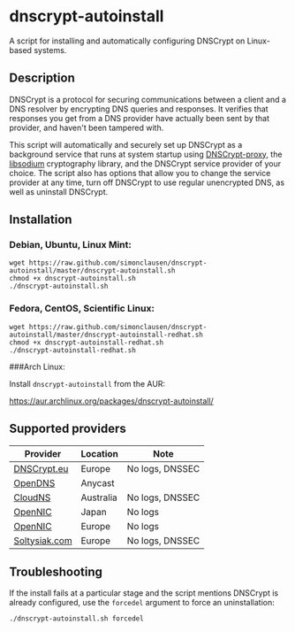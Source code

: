 dnscrypt-autoinstall
====================
A script for installing and automatically configuring DNSCrypt on Linux-based systems.

## Description

DNSCrypt is a protocol for securing communications between a client and a DNS resolver by encrypting DNS queries and responses. It verifies that responses you get from a DNS provider have actually been sent by that provider, and haven't been tampered with.

This script will automatically and securely set up DNSCrypt as a background service that runs at system startup using [DNSCrypt-proxy](https://github.com/jedisct1/dnscrypt-proxy/), the [libsodium](https://github.com/jedisct1/libsodium) cryptography library, and the DNSCrypt service provider of your choice. The script also has options that allow you to change the service provider at any time, turn off DNSCrypt to use regular unencrypted DNS, as well as uninstall DNSCrypt.

## Installation
### Debian, Ubuntu, Linux Mint:

```
wget https://raw.github.com/simonclausen/dnscrypt-autoinstall/master/dnscrypt-autoinstall.sh
chmod +x dnscrypt-autoinstall.sh
./dnscrypt-autoinstall.sh
```

### Fedora, CentOS, Scientific Linux:

```
wget https://raw.github.com/simonclausen/dnscrypt-autoinstall/master/dnscrypt-autoinstall-redhat.sh
chmod +x dnscrypt-autoinstall-redhat.sh
./dnscrypt-autoinstall-redhat.sh
```

###Arch Linux:

Install `dnscrypt-autoinstall` from the AUR:

https://aur.archlinux.org/packages/dnscrypt-autoinstall/

## Supported providers

Provider | Location | Note
-------- | -------- | ----
[DNSCrypt.eu](https://dnscrypt.eu/) | Europe | No logs, DNSSEC
[OpenDNS](https://www.opendns.com/about/innovations/dnscrypt/) | Anycast | 
[CloudNS](https://cloudns.com.au/) | Australia | No logs, DNSSEC
[OpenNIC](https://www.opennicproject.org/) | Japan | No logs
[OpenNIC](https://www.opennicproject.org/) | Europe | No logs
[Soltysiak.com](http://dc1.soltysiak.com/) | Europe | No logs, DNSSEC

## Troubleshooting
If the install fails at a particular stage and the script mentions DNSCrypt is already configured, use the `forcedel` argument to force an uninstallation:

```
./dnscrypt-autoinstall.sh forcedel
```
